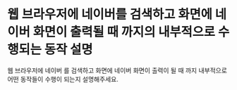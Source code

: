 # 웹 브라우저에 네이버를 검색하고 화면에 네이버 화면이 출력될 때 까지의 내부적으로 수행되는 동작 설명

웹 브라우저에 네이버 를 검색하고 화면에 네이버 화면이 출력이 될 때 까지 내부적으로 어떤 동작들이 수행이 되는지 설명해주세요.
